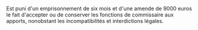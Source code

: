   
 Est puni d'un emprisonnement de six mois et d'une amende de 9000 euros le fait d'accepter ou de conserver les fonctions de commissaire aux apports, nonobstant les incompatibilités et interdictions légales.  

  
